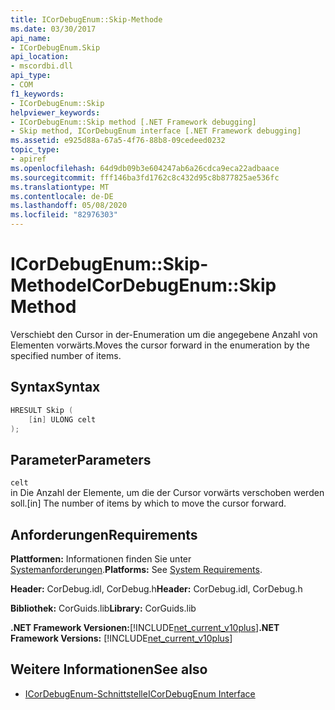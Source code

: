 ```yaml
---
title: ICorDebugEnum::Skip-Methode
ms.date: 03/30/2017
api_name:
- ICorDebugEnum.Skip
api_location:
- mscordbi.dll
api_type:
- COM
f1_keywords:
- ICorDebugEnum::Skip
helpviewer_keywords:
- ICorDebugEnum::Skip method [.NET Framework debugging]
- Skip method, ICorDebugEnum interface [.NET Framework debugging]
ms.assetid: e925d88a-67a5-4f76-88b8-09cedeed0232
topic_type:
- apiref
ms.openlocfilehash: 64d9db09b3e604247ab6a26cdca9eca22adbaace
ms.sourcegitcommit: fff146ba3fd1762c8c432d95c8b877825ae536fc
ms.translationtype: MT
ms.contentlocale: de-DE
ms.lasthandoff: 05/08/2020
ms.locfileid: "82976303"
---
```

# <a name="icordebugenumskip-method"></a><span data-ttu-id="e9924-102">ICorDebugEnum::Skip-Methode</span><span class="sxs-lookup"><span data-stu-id="e9924-102">ICorDebugEnum::Skip Method</span></span>
<span data-ttu-id="e9924-103">Verschiebt den Cursor in der-Enumeration um die angegebene Anzahl von Elementen vorwärts.</span><span class="sxs-lookup"><span data-stu-id="e9924-103">Moves the cursor forward in the enumeration by the specified number of items.</span></span>  
  
## <a name="syntax"></a><span data-ttu-id="e9924-104">Syntax</span><span class="sxs-lookup"><span data-stu-id="e9924-104">Syntax</span></span>  
  
```cpp  
HRESULT Skip (  
    [in] ULONG celt  
);  
```  
  
## <a name="parameters"></a><span data-ttu-id="e9924-105">Parameter</span><span class="sxs-lookup"><span data-stu-id="e9924-105">Parameters</span></span>  
 `celt`  
 <span data-ttu-id="e9924-106">in Die Anzahl der Elemente, um die der Cursor vorwärts verschoben werden soll.</span><span class="sxs-lookup"><span data-stu-id="e9924-106">[in] The number of items by which to move the cursor forward.</span></span>  
  
## <a name="requirements"></a><span data-ttu-id="e9924-107">Anforderungen</span><span class="sxs-lookup"><span data-stu-id="e9924-107">Requirements</span></span>  
 <span data-ttu-id="e9924-108">**Plattformen:** Informationen finden Sie unter [Systemanforderungen](../../get-started/system-requirements.md).</span><span class="sxs-lookup"><span data-stu-id="e9924-108">**Platforms:** See [System Requirements](../../get-started/system-requirements.md).</span></span>  
  
 <span data-ttu-id="e9924-109">**Header:** CorDebug.idl, CorDebug.h</span><span class="sxs-lookup"><span data-stu-id="e9924-109">**Header:** CorDebug.idl, CorDebug.h</span></span>  
  
 <span data-ttu-id="e9924-110">**Bibliothek:** CorGuids.lib</span><span class="sxs-lookup"><span data-stu-id="e9924-110">**Library:** CorGuids.lib</span></span>  
  
 <span data-ttu-id="e9924-111">**.NET Framework Versionen:**[!INCLUDE[net_current_v10plus](../../../../includes/net-current-v10plus-md.md)]</span><span class="sxs-lookup"><span data-stu-id="e9924-111">**.NET Framework Versions:** [!INCLUDE[net_current_v10plus](../../../../includes/net-current-v10plus-md.md)]</span></span>  
  
## <a name="see-also"></a><span data-ttu-id="e9924-112">Weitere Informationen</span><span class="sxs-lookup"><span data-stu-id="e9924-112">See also</span></span>

- [<span data-ttu-id="e9924-113">ICorDebugEnum-Schnittstelle</span><span class="sxs-lookup"><span data-stu-id="e9924-113">ICorDebugEnum Interface</span></span>](icordebugenum-interface1.md)
